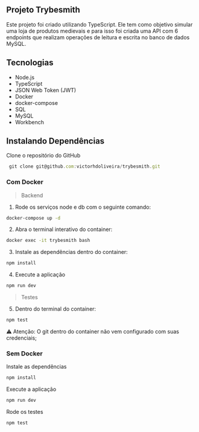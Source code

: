 ## Projeto Trybesmith
Este projeto foi criado utilizando TypeScript. Ele tem como objetivo simular uma loja de produtos medievais e para isso foi criada uma API com 6 endpoints que realizam operações de leitura e escrita no banco de dados MySQL.

## Tecnologias
* Node.js
* TypeScript
* JSON Web Token (JWT)
* Docker
* docker-compose
* SQL
* MySQL
* Workbench

## Instalando Dependências
Clone o repositório do GitHub

```javascript
 git clone git@github.com:victorhdoliveira/trybesmith.git
```

### Com Docker
> Backend

1. Rode os serviços node e db com o seguinte comando: 
```bash
docker-compose up -d
``` 

2. Abra o terminal interativo do container: 
```bash
docker exec -it trybesmith bash
``` 

3. Instale as dependências dentro do container: 
```bash
npm install
``` 
4. Execute a aplicação
```bash
npm run dev
``` 
> Testes

5. Dentro do terminal do container:
```bash
npm test
``` 

:warning: Atenção: O git dentro do container não vem configurado com suas credenciais;

### Sem Docker

Instale as dependências
```bash
npm install
``` 
Execute a aplicação
```bash
npm run dev
``` 
Rode os testes
```bash
npm test
``` 
